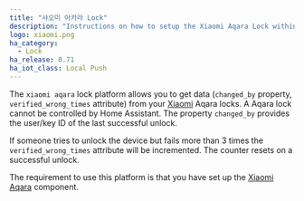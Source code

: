 ```yaml
---
title: "샤오미 아카라 Lock"
description: "Instructions on how to setup the Xiaomi Aqara Lock within Home Assistant."
logo: xiaomi.png
ha_category:
  - Lock
ha_release: 0.71
ha_iot_class: Local Push
---
```



The `xiaomi aqara` lock platform allows you to get data (`changed_by` property, `verified_wrong_times` attribute) from your [Xiaomi](https://www.mi.com/en/) Aqara locks.
A Aqara lock cannot be controlled by Home Assistant. The property `changed_by` provides the user/key ID of the last successful unlock.

If someone tries to unlock the device but fails more than 3 times the `verified_wrong_times` attribute will be incremented. The counter resets on a successful unlock.

The requirement to use this platform is that you have set up the [Xiaomi Aqara](/integrations/xiaomi_aqara/) component.


